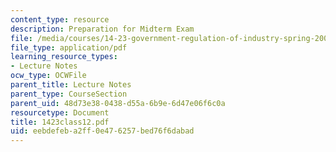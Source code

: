 ```yaml
---
content_type: resource
description: Preparation for Midterm Exam
file: /media/courses/14-23-government-regulation-of-industry-spring-2003/eebdefeba2ff0e476257bed76f6dabad_1423class12.pdf
file_type: application/pdf
learning_resource_types:
- Lecture Notes
ocw_type: OCWFile
parent_title: Lecture Notes
parent_type: CourseSection
parent_uid: 48d73e38-0438-d55a-6b9e-6d47e06f6c0a
resourcetype: Document
title: 1423class12.pdf
uid: eebdefeb-a2ff-0e47-6257-bed76f6dabad
---
```

